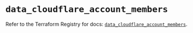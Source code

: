 # `data_cloudflare_account_members`

Refer to the Terraform Registry for docs: [`data_cloudflare_account_members`](https://registry.terraform.io/providers/cloudflare/cloudflare/5.0.0/docs/data-sources/account_members).
